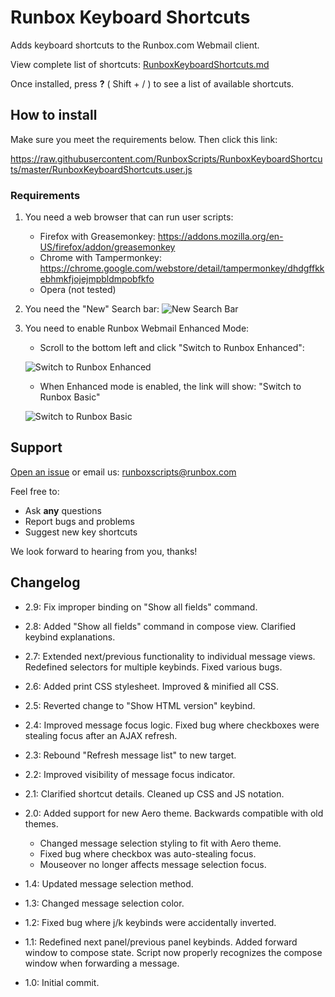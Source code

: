 # Runbox Keyboard Shortcuts

Adds keyboard shortcuts to the Runbox.com Webmail client.

View complete list of shortcuts: [RunboxKeyboardShortcuts.md](https://github.com/RunboxScripts/RunboxKeyboardShortcuts/blob/master/RunboxKeyboardShortcuts.md)

Once installed, press **?** ( Shift + / ) to see a list of available shortcuts.

## How to install

Make sure you meet the requirements below. Then click this link:

<https://raw.githubusercontent.com/RunboxScripts/RunboxKeyboardShortcuts/master/RunboxKeyboardShortcuts.user.js>

### Requirements

1. You need a web browser that can run user scripts:

   * Firefox with Greasemonkey: <https://addons.mozilla.org/en-US/firefox/addon/greasemonkey>
   * Chrome with Tampermonkey: <https://chrome.google.com/webstore/detail/tampermonkey/dhdgffkkebhmkfjojejmpbldmpobfkfo>
   * Opera (not tested)

2. You need the "New" Search bar:
![New Search Bar](https://cloud.githubusercontent.com/assets/9103375/11760387/94473aba-a04d-11e5-9fd2-dcf014abdf89.jpg)

3. You need to enable Runbox Webmail Enhanced Mode:

   * Scroll to the bottom left and click "Switch to Runbox Enhanced":

   ![Switch to Runbox Enhanced](https://cloud.githubusercontent.com/assets/9103375/11760358/9859883e-a04c-11e5-8dcb-b5fccd44b1d6.jpg)

   * When Enhanced mode is enabled, the link will show: "Switch to Runbox Basic"

   ![Switch to Runbox Basic](https://cloud.githubusercontent.com/assets/9103375/11760368/0ff84ac4-a04d-11e5-83fc-555b6f16325b.jpg)

## Support

[Open an issue](https://github.com/RunboxScripts/RunboxKeyboardShortcuts/issues) or email us: runboxscripts@runbox.com

Feel free to:

* Ask **any** questions
* Report bugs and problems
* Suggest new key shortcuts

We look forward to hearing from you, thanks!

## Changelog

* 2.9: Fix improper binding on "Show all fields" command.

* 2.8: Added "Show all fields" command in compose view. Clarified keybind explanations.

* 2.7: Extended next/previous functionality to individual message views. Redefined selectors for multiple keybinds. Fixed various bugs.

* 2.6: Added print CSS stylesheet. Improved & minified all CSS.

* 2.5: Reverted change to "Show HTML version" keybind.

* 2.4: Improved message focus logic. Fixed bug where checkboxes were stealing focus after an AJAX refresh.

* 2.3: Rebound "Refresh message list" to new target.

* 2.2: Improved visibility of message focus indicator.

* 2.1: Clarified shortcut details. Cleaned up CSS and JS notation.

* 2.0: Added support for new Aero theme. Backwards compatible with old themes.

  * Changed message selection styling to fit with Aero theme.
  * Fixed bug where checkbox was auto-stealing focus.
  * Mouseover no longer affects message selection focus.

* 1.4: Updated message selection method.

* 1.3: Changed message selection color.

* 1.2: Fixed bug where j/k keybinds were accidentally inverted.

* 1.1: Redefined next panel/previous panel keybinds. Added forward window to compose state. Script now properly recognizes the compose window when forwarding a message.

* 1.0: Initial commit.
